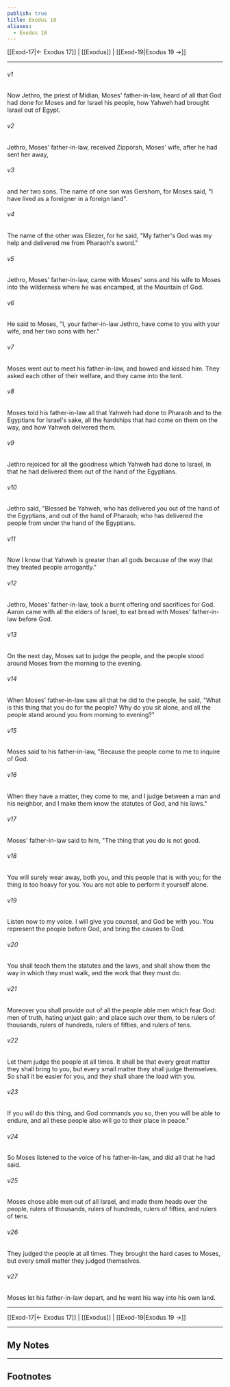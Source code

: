 ```yaml
---
publish: true
title: Exodus 18
aliases:
  - Exodus 18
---
```


[[Exod-17|← Exodus 17]] | [[Exodus]] | [[Exod-19|Exodus 19 →]]
***



###### v1 
Now Jethro, the priest of Midian, Moses' father-in-law, heard of all that God had done for Moses and for Israel his people, how Yahweh had brought Israel out of Egypt. 

###### v2 
Jethro, Moses' father-in-law, received Zipporah, Moses' wife, after he had sent her away, 

###### v3 
and her two sons. The name of one son was Gershom, for Moses said, "I have lived as a foreigner in a foreign land". 

###### v4 
The name of the other was Eliezer, for he said, "My father's God was my help and delivered me from Pharaoh's sword." 

###### v5 
Jethro, Moses' father-in-law, came with Moses' sons and his wife to Moses into the wilderness where he was encamped, at the Mountain of God. 

###### v6 
He said to Moses, "I, your father-in-law Jethro, have come to you with your wife, and her two sons with her." 

###### v7 
Moses went out to meet his father-in-law, and bowed and kissed him. They asked each other of their welfare, and they came into the tent. 

###### v8 
Moses told his father-in-law all that Yahweh had done to Pharaoh and to the Egyptians for Israel's sake, all the hardships that had come on them on the way, and how Yahweh delivered them. 

###### v9 
Jethro rejoiced for all the goodness which Yahweh had done to Israel, in that he had delivered them out of the hand of the Egyptians. 

###### v10 
Jethro said, "Blessed be Yahweh, who has delivered you out of the hand of the Egyptians, and out of the hand of Pharaoh; who has delivered the people from under the hand of the Egyptians. 

###### v11 
Now I know that Yahweh is greater than all gods because of the way that they treated people arrogantly." 

###### v12 
Jethro, Moses' father-in-law, took a burnt offering and sacrifices for God. Aaron came with all the elders of Israel, to eat bread with Moses' father-in-law before God. 

###### v13 
On the next day, Moses sat to judge the people, and the people stood around Moses from the morning to the evening. 

###### v14 
When Moses' father-in-law saw all that he did to the people, he said, "What is this thing that you do for the people? Why do you sit alone, and all the people stand around you from morning to evening?" 

###### v15 
Moses said to his father-in-law, "Because the people come to me to inquire of God. 

###### v16 
When they have a matter, they come to me, and I judge between a man and his neighbor, and I make them know the statutes of God, and his laws." 

###### v17 
Moses' father-in-law said to him, "The thing that you do is not good. 

###### v18 
You will surely wear away, both you, and this people that is with you; for the thing is too heavy for you. You are not able to perform it yourself alone. 

###### v19 
Listen now to my voice. I will give you counsel, and God be with you. You represent the people before God, and bring the causes to God. 

###### v20 
You shall teach them the statutes and the laws, and shall show them the way in which they must walk, and the work that they must do. 

###### v21 
Moreover you shall provide out of all the people able men which fear God: men of truth, hating unjust gain; and place such over them, to be rulers of thousands, rulers of hundreds, rulers of fifties, and rulers of tens. 

###### v22 
Let them judge the people at all times. It shall be that every great matter they shall bring to you, but every small matter they shall judge themselves. So shall it be easier for you, and they shall share the load with you. 

###### v23 
If you will do this thing, and God commands you so, then you will be able to endure, and all these people also will go to their place in peace." 

###### v24 
So Moses listened to the voice of his father-in-law, and did all that he had said. 

###### v25 
Moses chose able men out of all Israel, and made them heads over the people, rulers of thousands, rulers of hundreds, rulers of fifties, and rulers of tens. 

###### v26 
They judged the people at all times. They brought the hard cases to Moses, but every small matter they judged themselves. 

###### v27 
Moses let his father-in-law depart, and he went his way into his own land.

***
[[Exod-17|← Exodus 17]] | [[Exodus]] | [[Exod-19|Exodus 19 →]]

---
## My Notes

---
## Footnotes